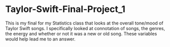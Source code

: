 # Taylor-Swift-Final-Project_1
This is my final for my Statistics class that looks at the overall tone/mood of Taylor Swift songs. I specifically looked at connotation of songs, the genres, the energy and whether or not it was a new or old song. These variables would help lead me to an answer.

